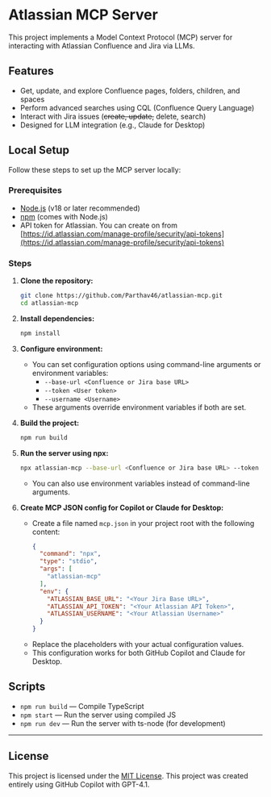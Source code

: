 # Atlassian MCP Server

This project implements a Model Context Protocol (MCP) server for interacting with Atlassian Confluence and Jira via LLMs.

## Features
- Get, update, and explore Confluence pages, folders, children, and spaces
- Perform advanced searches using CQL (Confluence Query Language)
- Interact with Jira issues (~~create, update,~~ delete, search)
- Designed for LLM integration (e.g., Claude for Desktop)

## Local Setup

Follow these steps to set up the MCP server locally:

### Prerequisites
- [Node.js](https://nodejs.org/) (v18 or later recommended)
- [npm](https://www.npmjs.com/) (comes with Node.js)
- API token for Atlassian. You can create on from [https://id.atlassian.com/manage-profile/security/api-tokens](https://id.atlassian.com/manage-profile/security/api-tokens)

### Steps
1. **Clone the repository:**
   ```sh
   git clone https://github.com/Parthav46/atlassian-mcp.git
   cd atlassian-mcp
   ```
2. **Install dependencies:**
   ```sh
   npm install
   ```
3. **Configure environment:**
   - You can set configuration options using command-line arguments or environment variables:
     - `--base-url <Confluence or Jira base URL>`
     - `--token <User token>`
     - `--username <Username>`
   - These arguments override environment variables if both are set.
4. **Build the project:**
   ```sh
   npm run build
   ```
5. **Run the server using npx:**
   ```sh
   npx atlassian-mcp --base-url <Confluence or Jira base URL> --token <User token> --username <Username>
   ```
   - You can also use environment variables instead of command-line arguments.

6. **Create MCP JSON config for Copilot or Claude for Desktop:**
   - Create a file named `mcp.json` in your project root with the following content:
     ```json
     {
       "command": "npx",
       "type": "stdio",
       "args": [
         "atlassian-mcp"
       ],
       "env": {
         "ATLASSIAN_BASE_URL": "<Your Jira Base URL>",
         "ATLASSIAN_API_TOKEN": "<Your Atlassian API Token>",
         "ATLASSIAN_USERNAME": "<Your Atlassian Username>"
       }
     }
     ```
   - Replace the placeholders with your actual configuration values.
   - This configuration works for both GitHub Copilot and Claude for Desktop.

## Scripts
- `npm run build` — Compile TypeScript
- `npm start` — Run the server using compiled JS
- `npm run dev` — Run the server with ts-node (for development)

---

## License

This project is licensed under the [MIT License](./LICENSE).
This project was created entirely using GitHub Copilot with GPT-4.1.
